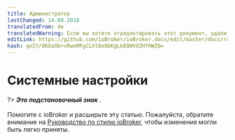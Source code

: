 ```yaml
---
title: Администратор
lastChanged: 14.09.2018
translatedFrom: de
translatedWarning: Если вы хотите отредактировать этот документ, удалите поле «translationFrom», в противном случае этот документ будет снова автоматически переведен
editLink: https://github.com/ioBroker/ioBroker.docs/edit/master/docs/ru/admin/settings.md
hash: qnIY/0KOaOb+vRweMFgCLhlOeUbKgLkEQWVOZHYHWZQ=
---
```

# Системные настройки
?> ***Это подстановочный знак*** . <br><br> Помогите с ioBroker и расширьте эту статью. Пожалуйста, обратите внимание на [Руководство по стилю ioBroker](community/styleguidedoc), чтобы изменения могли быть легко приняты.